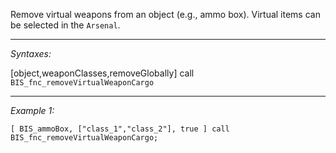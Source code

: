 Remove virtual weapons from an object (e.g., ammo box). Virtual items can be selected in the `Arsenal`.


---
*Syntaxes:*

[object,weaponClasses,removeGlobally] call `BIS_fnc_removeVirtualWeaponCargo`

---
*Example 1:*

```sqf
[ BIS_ammoBox, ["class_1","class_2"], true ] call BIS_fnc_removeVirtualWeaponCargo;
```